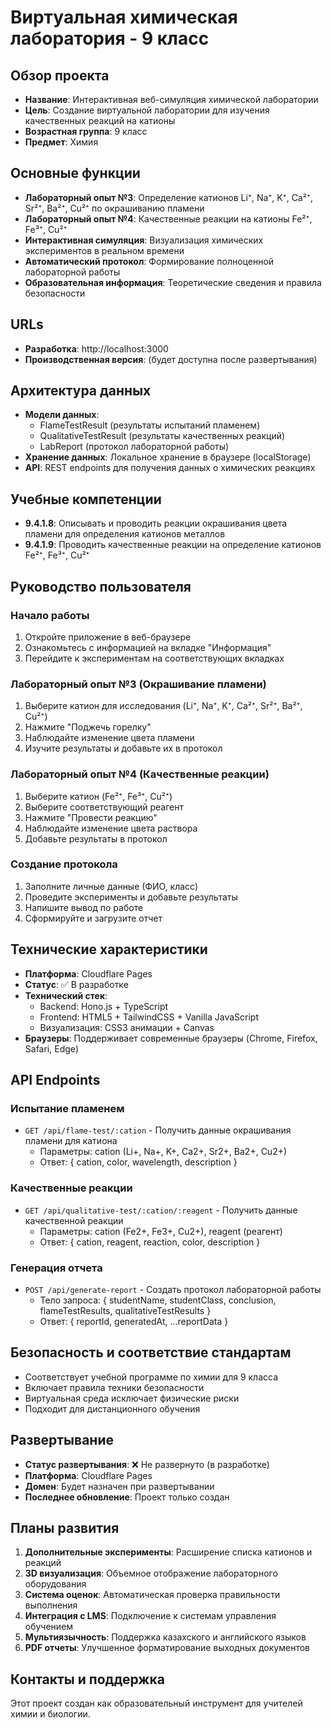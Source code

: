 # Виртуальная химическая лаборатория - 9 класс

## Обзор проекта
- **Название**: Интерактивная веб-симуляция химической лаборатории
- **Цель**: Создание виртуальной лаборатории для изучения качественных реакций на катионы
- **Возрастная группа**: 9 класс
- **Предмет**: Химия

## Основные функции
- **Лабораторный опыт №3**: Определение катионов Li⁺, Na⁺, K⁺, Ca²⁺, Sr²⁺, Ba²⁺, Cu²⁺ по окрашиванию пламени
- **Лабораторный опыт №4**: Качественные реакции на катионы Fe²⁺, Fe³⁺, Cu²⁺
- **Интерактивная симуляция**: Визуализация химических экспериментов в реальном времени
- **Автоматический протокол**: Формирование полноценной лабораторной работы
- **Образовательная информация**: Теоретические сведения и правила безопасности

## URLs
- **Разработка**: http://localhost:3000
- **Производственная версия**: (будет доступна после развертывания)

## Архитектура данных
- **Модели данных**: 
  - FlameTestResult (результаты испытаний пламенем)
  - QualitativeTestResult (результаты качественных реакций)
  - LabReport (протокол лабораторной работы)
- **Хранение данных**: Локальное хранение в браузере (localStorage)
- **API**: REST endpoints для получения данных о химических реакциях

## Учебные компетенции
- **9.4.1.8**: Описывать и проводить реакции окрашивания цвета пламени для определения катионов металлов
- **9.4.1.9**: Проводить качественные реакции на определение катионов Fe²⁺, Fe³⁺, Cu²⁺

## Руководство пользователя

### Начало работы
1. Откройте приложение в веб-браузере
2. Ознакомьтесь с информацией на вкладке "Информация"
3. Перейдите к экспериментам на соответствующих вкладках

### Лабораторный опыт №3 (Окрашивание пламени)
1. Выберите катион для исследования (Li⁺, Na⁺, K⁺, Ca²⁺, Sr²⁺, Ba²⁺, Cu²⁺)
2. Нажмите "Поджечь горелку"
3. Наблюдайте изменение цвета пламени
4. Изучите результаты и добавьте их в протокол

### Лабораторный опыт №4 (Качественные реакции)
1. Выберите катион (Fe²⁺, Fe³⁺, Cu²⁺)
2. Выберите соответствующий реагент
3. Нажмите "Провести реакцию"
4. Наблюдайте изменение цвета раствора
5. Добавьте результаты в протокол

### Создание протокола
1. Заполните личные данные (ФИО, класс)
2. Проведите эксперименты и добавьте результаты
3. Напишите вывод по работе
4. Сформируйте и загрузите отчет

## Технические характеристики
- **Платформа**: Cloudflare Pages
- **Статус**: ✅ В разработке
- **Технический стек**: 
  - Backend: Hono.js + TypeScript
  - Frontend: HTML5 + TailwindCSS + Vanilla JavaScript
  - Визуализация: CSS3 анимации + Canvas
- **Браузеры**: Поддерживает современные браузеры (Chrome, Firefox, Safari, Edge)

## API Endpoints

### Испытание пламенем
- `GET /api/flame-test/:cation` - Получить данные окрашивания пламени для катиона
  - Параметры: cation (Li+, Na+, K+, Ca2+, Sr2+, Ba2+, Cu2+)
  - Ответ: { cation, color, wavelength, description }

### Качественные реакции  
- `GET /api/qualitative-test/:cation/:reagent` - Получить данные качественной реакции
  - Параметры: cation (Fe2+, Fe3+, Cu2+), reagent (реагент)
  - Ответ: { cation, reagent, reaction, color, description }

### Генерация отчета
- `POST /api/generate-report` - Создать протокол лабораторной работы
  - Тело запроса: { studentName, studentClass, conclusion, flameTestResults, qualitativeTestResults }
  - Ответ: { reportId, generatedAt, ...reportData }

## Безопасность и соответствие стандартам
- Соответствует учебной программе по химии для 9 класса
- Включает правила техники безопасности
- Виртуальная среда исключает физические риски
- Подходит для дистанционного обучения

## Развертывание
- **Статус развертывания**: ❌ Не развернуто (в разработке)
- **Платформа**: Cloudflare Pages
- **Домен**: Будет назначен при развертывании
- **Последнее обновление**: Проект только создан

## Планы развития
1. **Дополнительные эксперименты**: Расширение списка катионов и реакций
2. **3D визуализация**: Объемное отображение лабораторного оборудования  
3. **Система оценок**: Автоматическая проверка правильности выполнения
4. **Интеграция с LMS**: Подключение к системам управления обучением
5. **Мультиязычность**: Поддержка казахского и английского языков
6. **PDF отчеты**: Улучшенное форматирование выходных документов

## Контакты и поддержка
Этот проект создан как образовательный инструмент для учителей химии и биологии.